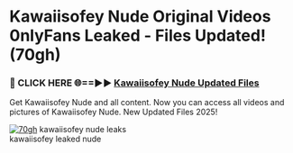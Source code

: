 # Kawaiisofey Nude Original Videos 0nlyFans Leaked - Files Updated! (70gh)

<h3>🔴 CLICK HERE 🌐==►► <a href="https://tinyurl.com/52m3yx9h" rel="nofollow">Kawaiisofey Nude Updated Files</a></h3>

Get Kawaiisofey Nude and all content. Now you can access all videos and pictures of Kawaiisofey Nude. New Updated Files 2025!

[![70gh](https://i.imgur.com/TnHtlc8.gif)](https://tinyurl.com/52m3yx9h)
kawaiisofey nude leaks<br>
kawaiisofey leaked nude